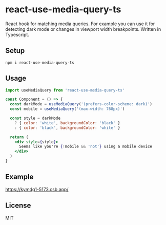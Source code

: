 # react-use-media-query-ts

React hook for matching media queries. For example you can use it for detecting dark mode or changes in viewport width breakpoints. Written in Typescript.

## Setup

```
npm i react-use-media-query-ts
```

## Usage

```jsx
import useMediaQuery from 'react-use-media-query-ts'

const Component = () => {
  const darkMode = useMediaQuery('(prefers-color-scheme: dark)')
  const mobile = useMediaQuery('(max-width: 768px)')

  const style = darkMode
    ? { color: 'white', backgroundColor: 'black' }
    : { color: 'black', backgroundColor: 'white' }

  return (
    <div style={style}>
      Seems like you're {!mobile && 'not'} using a mobile device
    </div>
  )
}
```

## Example

https://kymdg1-5173.csb.app/

## License

MIT
